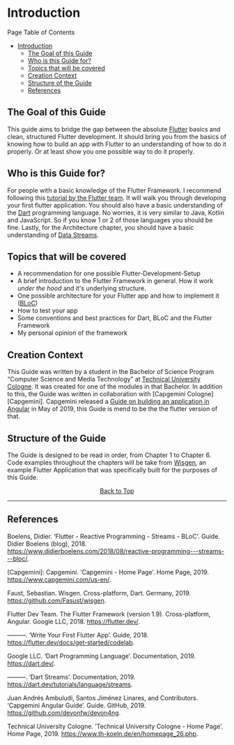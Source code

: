 # Introduction

Page Table of Contents
- [Introduction](#introduction)
  - [The Goal of this Guide](#the-goal-of-this-guide)
  - [Who is this Guide for?](#who-is-this-guide-for)
  - [Topics that will be covered](#topics-that-will-be-covered)
  - [Creation Context](#creation-context)
  - [Structure of the Guide](#structure-of-the-guide)
  - [References](#references)


## The Goal of this Guide
This guide aims to bridge the gap between the absolute [Flutter](https://flutter.dev/) basics and clean, structured Flutter development. It should bring you from the basics of knowing how to build an app with Flutter to an understanding of how to do it properly. Or at least show you one possible way to do it properly.

## Who is this Guide for?
For people with a basic knowledge of the Flutter Framework. I recommend following this [tutorial by the Flutter team](https://flutter.dev/docs/get-started/codelab). It will walk you through developing your first flutter application. You should also have a basic understanding of the [Dart](https://dart.dev/) programming language. No worries, it is very similar to Java, Kotlin and JavaScript. So if you know 1 or 2 of those languages you should be fine. Lastly, for the Architecture chapter, you should have a basic understanding of  [Data Streams](https://dart.dev/tutorials/language/streams).

## Topics that will be covered 
- A recommendation for one possible Flutter-Development-Setup
- A brief introduction to the Flutter Framework in general. How it work _under the hood_ and it's underlying structure.
- One possible architecture for your Flutter app and how to implement it ([BLoC](https://www.didierboelens.com/2018/08/reactive-programming---streams---bloc/))
- How to test your app
- Some conventions and best practices for Dart, BLoC and the Flutter Framework
- My personal opinion of the framework

## Creation Context
This Guide was written by a student in the Bachelor of Science Program “Computer Science and Media Technology” at [Technical University Cologne](https://www.th-koeln.de/en/homepage_26.php). It was created for one of the modules in that Bachelor. In addition to this, the Guide was written in collaboration with [Capgemini Cologne][Capgemini]. Capgemini released a [Guide on building an application in Angular](https://github.com/devonfw/devon4ng) in May of 2019, this Guide is mend to be the the flutter version of that.

## Structure of the Guide
The Guide is designed to be read in order, from Chapter 1 to Chapter 6. Code examples throughout the chapters will  be take from [Wisgen](https://github.com/Fasust/wisgen), an example Flutter Application that was specifically built for the purposes of this Guide.

<p align="center"><a href="#">Back to Top</a></center></p>

---
## References
Boelens, Didier. ‘Flutter - Reactive Programming - Streams - BLoC’. Guide. Didier Boelens (blog), 2018. https://www.didierboelens.com/2018/08/reactive-programming---streams---bloc/.

[Capgemini]: Capgemini. ‘Capgemini - Home Page’. Home Page, 2019. https://www.capgemini.com/us-en/.

Faust, Sebastian. Wisgen. Cross-platform, Dart. Germany, 2019. https://github.com/Fasust/wisgen.

Flutter Dev Team. The Flutter Framework (version 1.9). Cross-platform, Angular. Google LLC, 2018. https://flutter.dev/.

———. ‘Write Your First Flutter App’. Guide, 2018. https://flutter.dev/docs/get-started/codelab.

Google LLC. ‘Dart Programming Language’. Documentation, 2019. https://dart.dev/.

———. ‘Dart Streams’. Documentation, 2019. https://dart.dev/tutorials/language/streams.

Juan Andrés Ambuludi, Santos Jiménez Linares, and Contributors. ‘Capgemini Angular Guide’. Guide. GitHub, 2019. https://github.com/devonfw/devon4ng.

Technical University Cologne. ‘Technical University Cologne - Home Page’. Home Page, 2019. https://www.th-koeln.de/en/homepage_26.php.
